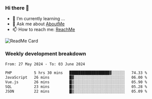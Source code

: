 ### Hi there 👋

- 🌱 I’m currently learning ...
- 💬 Ask me about [AboutMe](https://www.itzcy.com/about)
- 📫 How to reach me: [ReachMe](https://www.itzcy.com/about)

![ReadMe Card](https://github-readme-stats-ten-gilt.vercel.app/api?username=SuperChenYun&show_icons=true&title_color=fff&icon_color=79ff97&text_color=9f9f9f&bg_color=151515&hide_border=true)

### Weekly development breakdown
<!--START_SECTION:waka-->

```txt
From: 27 May 2024 - To: 03 June 2024

PHP          5 hrs 30 mins   ██████████████████▓░░░░░░   74.33 %
JavaScript   26 mins         █▓░░░░░░░░░░░░░░░░░░░░░░░   06.00 %
Vue.js       26 mins         █▒░░░░░░░░░░░░░░░░░░░░░░░   05.90 %
SQL          23 mins         █▒░░░░░░░░░░░░░░░░░░░░░░░   05.28 %
JSON         22 mins         █▒░░░░░░░░░░░░░░░░░░░░░░░   05.09 %
```

<!--END_SECTION:waka-->
